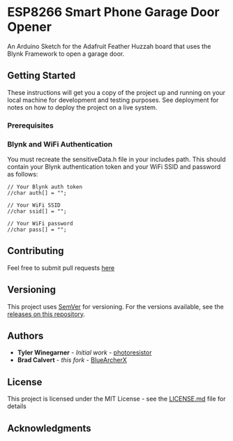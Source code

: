 


# ESP8266 Smart Phone Garage Door Opener

An Arduino Sketch for the Adafruit Feather Huzzah board that uses the Blynk Framework to open a garage door. 



## Getting Started

These instructions will get you a copy of the project up and running on your local machine for development and testing purposes. See deployment for notes on how to deploy the project on a live system.

### Prerequisites

### Blynk and WiFi Authentication
You must recreate the sensitiveData.h file in your includes path.
This should contain your Blynk authentication token and your WiFi SSID and password as follows:

```
// Your Blynk auth token
//char auth[] = "";

// Your WiFi SSID
//char ssid[] = "";

// Your WiFi password
//char pass[] = "";
```

## Contributing

Feel free to submit pull requests [here](https://github.com/BlueArcherX/SmartPhoneGarageDoorOpener)

## Versioning

This project uses [SemVer](http://semver.org/) for versioning. For the versions available, see the [releases on this repository](https://github.com/BlueArcherX/SmartPhoneGarageDoorOpener/releases). 

## Authors

* **Tyler Winegarner** - *Initial work* - [photoresistor](https://github.com/photoresistor/SmartPhoneGarageDoorOpener)
* **Brad Calvert** - *this fork* - [BlueArcherX](https://github.com/BlueArcherX/SmartPhoneGarageDoorOpener)

## License

This project is licensed under the MIT License - see the [LICENSE.md](LICENSE.md) file for details

## Acknowledgments